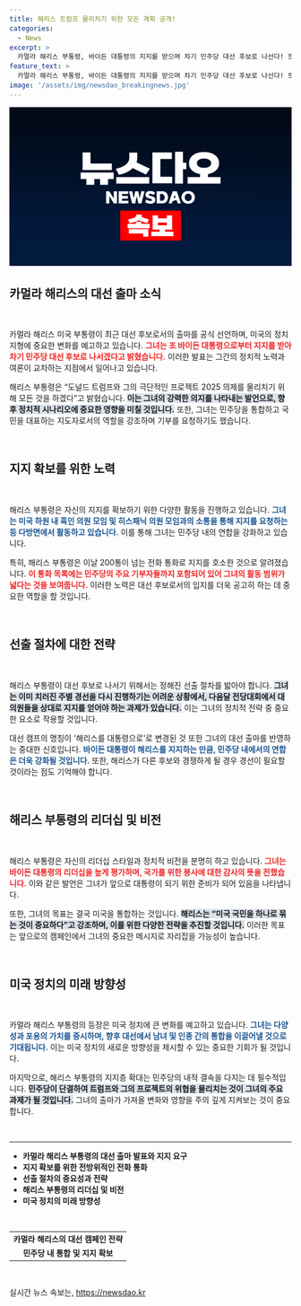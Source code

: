 ```yaml
---
title: 해리스 트럼프 물리치기 위한 모든 계획 공개!
categories:
  - News
excerpt: >
  카멀라 해리스 부통령, 바이든 대통령의 지지를 받으며 차기 민주당 대선 후보로 나선다! 트럼프의 극단 정책에 맞서기 위해 200통의 전화로 지지 확보에 나선 그녀의 행보는 과연 어떤 결과를 가져올까? 클릭하세요!
feature_text: >
  카멀라 해리스 부통령, 바이든 대통령의 지지를 받으며 차기 민주당 대선 후보로 나선다! 트럼프의 극단 정책에 맞서기 위해 200통의 전화로 지지 확보에 나선 그녀의 행보는 과연 어떤 결과를 가져올까? 클릭하세요!
image: '/assets/img/newsdao_breakingnews.jpg'
---
```


<p><img src="/assets/img/newsdao_breakingnews.jpg" alt="pcversion 속보" /></p>

<h2 data-ke-size="size26">카멀라 해리스의 대선 출마 소식</h2>

<p data-ke-size="size16">&nbsp;</p>

<p>카멀라 해리스 미국 부통령이 최근 대선 후보로서의 출마를 공식 선언하며, 미국의 정치 지형에 중요한 변화를 예고하고 있습니다. <b><span style="color: #ee2323;">그녀는 조 바이든 대통령으로부터 지지를 받아 차기 민주당 대선 후보로 나서겠다고 밝혔습니다.</span></b> 이러한 발표는 그간의 정치적 노력과 여론이 교차하는 지점에서 일어나고 있습니다. </p>

<p>해리스 부통령은 “도널드 트럼프와 그의 극단적인 프로젝트 2025 의제를 물리치기 위해 모든 것을 하겠다”고 밝혔습니다. <b><span style="background-color: #21538527;">이는 그녀의 강력한 의지를 나타내는 발언으로, 향후 정치적 시나리오에 중요한 영향을 미칠 것입니다.</span></b> 또한, 그녀는 민주당을 통합하고 국민을 대표하는 지도자로서의 역할을 강조하며 기부를 요청하기도 했습니다.</p>

<p data-ke-size="size16">&nbsp;</p>

<h2 data-ke-size="size26">지지 확보를 위한 노력</h2>

<p data-ke-size="size16">&nbsp;</p>

<p>해리스 부통령은 자신의 지지를 확보하기 위한 다양한 활동을 진행하고 있습니다. <b><span style="color: #1a5490;">그녀는 미국 하원 내 흑인 의원 모임 및 히스패닉 의원 모임과의 소통을 통해 지지를 요청하는 등 다방면에서 활동하고 있습니다.</span></b> 이를 통해 그녀는 민주당 내의 연합을 강화하고 있습니다.</p>

<p>특히, 해리스 부통령은 이날 200통이 넘는 전화 통화로 지지를 호소한 것으로 알려졌습니다. <b><span style="color: #ee2323;">이 통화 목록에는 민주당의 주요 기부자들까지 포함되어 있어 그녀의 활동 범위가 넓다는 것을 보여줍니다.</span></b> 이러한 노력은 대선 후보로서의 입지를 더욱 공고히 하는 데 중요한 역할을 할 것입니다.</p>

<p data-ke-size="size16">&nbsp;</p>

<h2 data-ke-size="size26">선출 절차에 대한 전략</h2>

<p data-ke-size="size16">&nbsp;</p>

<p>해리스 부통령이 대선 후보로 나서기 위해서는 정해진 선출 절차를 밟아야 합니다. <b><span style="background-color: #21538527;">그녀는 이미 치러진 주별 경선을 다시 진행하기는 어려운 상황에서, 다음달 전당대회에서 대의원들을 상대로 지지를 얻어야 하는 과제가 있습니다.</span></b> 이는 그녀의 정치적 전략 중 중요한 요소로 작용할 것입니다.</p>

<p>대선 캠프의 명칭이 '해리스를 대통령으로'로 변경된 것 또한 그녀의 대선 출마를 반영하는 중대한 신호입니다. <b><span style="color: #1a5490;">바이든 대통령이 해리스를 지지하는 만큼, 민주당 내에서의 연합은 더욱 강화될 것입니다.</span></b> 또한, 해리스가 다른 후보와 경쟁하게 될 경우 경선이 필요할 것이라는 점도 기억해야 합니다.</p>

<p data-ke-size="size16">&nbsp;</p>

<h2 data-ke-size="size26">해리스 부통령의 리더십 및 비전</h2>

<p data-ke-size="size16">&nbsp;</p>

<p>해리스 부통령은 자신의 리더십 스타일과 정치적 비전을 분명히 하고 있습니다. <b><span style="color: #ee2323;">그녀는 바이든 대통령의 리더십을 높게 평가하며, 국가를 위한 봉사에 대한 감사의 뜻을 전했습니다.</span></b> 이와 같은 발언은 그녀가 앞으로 대통령이 되기 위한 준비가 되어 있음을 나타냅니다.</p>

<p>또한, 그녀의 목표는 결국 미국을 통합하는 것입니다. <b><span style="background-color: #21538527;">해리스는 “미국 국민을 하나로 묶는 것이 중요하다”고 강조하며, 이를 위한 다양한 전략을 추진할 것입니다.</span></b> 이러한 목표는 앞으로의 캠페인에서 그녀의 중요한 메시지로 자리잡을 가능성이 높습니다.</p>

<p data-ke-size="size16">&nbsp;</p>

<h2 data-ke-size="size26">미국 정치의 미래 방향성</h2>

<p data-ke-size="size16">&nbsp;</p>

<p>카멀라 해리스 부통령의 등장은 미국 정치에 큰 변화를 예고하고 있습니다. <b><span style="color: #1a5490;">그녀는 다양성과 포용의 가치를 중시하며, 향후 대선에서 남녀 및 인종 간의 통합을 이끌어낼 것으로 기대됩니다.</span></b> 이는 미국 정치의 새로운 방향성을 제시할 수 있는 중요한 기회가 될 것입니다.</p>

<p>마지막으로, 해리스 부통령의 지지층 확대는 민주당의 내적 결속을 다지는 데 필수적입니다. <b><span style="background-color: #21538527;">민주당이 단결하여 트럼프와 그의 프로젝트의 위협을 물리치는 것이 그녀의 주요 과제가 될 것입니다.</span></b> 그녀의 출마가 가져올 변화와 영향을 주의 깊게 지켜보는 것이 중요합니다.</p>

<p data-ke-size="size16">&nbsp;</p>

<hr />

<ul>
    <li><b>카멀라 해리스 부통령의 대선 출마 발표와 지지 요구</b></li>
    <li><b>지지 확보를 위한 전방위적인 전화 통화</b></li>
    <li><b>선출 절차의 중요성과 전략</b></li>
    <li><b>해리스 부통령의 리더십 및 비전</b></li>
    <li><b>미국 정치의 미래 방향성</b></li>
</ul>

<p data-ke-size="size16">&nbsp;</p>

<table style="width: 100%;">
    <tr>
        <td style="text-align: center; height: 17px;"><b>카멀라 해리스의 대선 캠페인 전략</b></td>
    </tr>
    <tr>
        <td style="text-align: center; height: 17px;"><b>민주당 내 통합 및 지지 확보</b></td>
    </tr>
</table>

<p data-ke-size="size16">&nbsp;</p>
실시간 뉴스 속보는, <a href="https://newsdao.kr" rel="dofollow">https://newsdao.kr</a>


